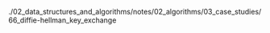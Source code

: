 ./02_data_structures_and_algorithms/notes/02_algorithms/03_case_studies/66_diffie-hellman_key_exchange
